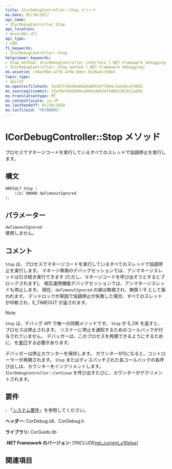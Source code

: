 ```yaml
---
title: ICorDebugController::Stop メソッド
ms.date: 03/30/2017
api_name:
- ICorDebugController.Stop
api_location:
- mscordbi.dll
api_type:
- COM
f1_keywords:
- ICorDebugController::Stop
helpviewer_keywords:
- Stop method, ICorDebugController interface [.NET Framework debugging]
- ICorDebugController::Stop method [.NET Framework debugging]
ms.assetid: c34e79be-a7fb-479e-8dec-d126a4c330e5
topic_type:
- apiref
ms.openlocfilehash: 3a107176e48a88a0a04534f7044c1e416caf4091
ms.sourcegitcommit: 13e79efdbd589cad6b1de634f5d6b1262b12ab01
ms.translationtype: MT
ms.contentlocale: ja-JP
ms.lasthandoff: 01/28/2020
ms.locfileid: "76788891"
---
```

# <a name="icordebugcontrollerstop-method"></a>ICorDebugController::Stop メソッド
プロセスでマネージコードを実行しているすべてのスレッドで協調停止を実行します。  
  
## <a name="syntax"></a>構文  
  
```cpp  
HRESULT Stop (  
    [in] DWORD dwTimeoutIgnored  
);  
```  
  
## <a name="parameters"></a>パラメーター  
 `dwTimeoutIgnored`  
 使用しません。  
  
## <a name="remarks"></a>コメント  
 `Stop` は、プロセスでマネージコードを実行しているすべてのスレッドで協調停止を実行します。 マネージ専用のデバッグセッションでは、アンマネージスレッドは引き続き実行できます (ただし、マネージコードを呼び出そうとするとブロックされます)。 相互運用機能デバッグセッションでは、アンマネージスレッドも停止します。 現在、`dwTimeoutIgnored` の値は無視され、無限 (-1) として扱われます。 デッドロックが原因で協調停止が失敗した場合、すべてのスレッドが中断され、E_TIMEOUT が返されます。  
  
> [!NOTE]
> `Stop` は、デバッグ API で唯一の同期メソッドです。 `Stop` が S_OK を返すと、プロセスは停止されます。 リスナーに停止を通知するためのコールバックが付与されていません。 デバッガーは、このプロセスを再開できるようにするために、を[実行](icordebugcontroller-continue-method.md)する必要があります。  
  
 デバッガーは停止カウンターを保持します。 カウンターが0になると、コントローラーが再開されます。 `Stop` またはディスパッチされた各コールバックの各呼び出しは、カウンターをインクリメントします。 `ICorDebugController::Continue` を呼び出すたびに、カウンターがデクリメントされます。  
  
## <a name="requirements"></a>要件  
 **:** 「[システム要件](../../../../docs/framework/get-started/system-requirements.md)」を参照してください。  
  
 **ヘッダー:** CorDebug.idl、CorDebug.h  
  
 **ライブラリ:** CorGuids.lib  
  
 **.NET Framework のバージョン:** [!INCLUDE[net_current_v10plus](../../../../includes/net-current-v10plus-md.md)]  
  
## <a name="see-also"></a>関連項目
